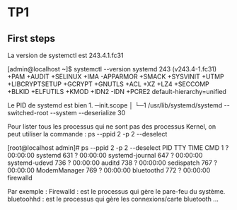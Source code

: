 # TP1

## First steps

La version de systemctl est 243.4.1.fc31

[admin@localhost ~]$ systemctl --version
systemd 243 (v243.4-1.fc31)
+PAM +AUDIT +SELINUX +IMA -APPARMOR +SMACK +SYSVINIT +UTMP +LIBCRYPTSETUP +GCRYPT +GNUTLS +ACL +XZ +LZ4 +SECCOMP +BLKID +ELFUTILS +KMOD +IDN2 -IDN +PCRE2 default-hierarchy=unified

Le PID de systemd est bien 1.
─init.scope
           │ └─1 /usr/lib/systemd/systemd --switched-root --system --deserialize 30


Pour lister tous les processus qui ne sont pas des processus Kernel, on peut utiliser la commande : 
ps --ppid 2 -p 2 --deselect 

[root@localhost admin]# ps --ppid 2 -p 2 --deselect
    PID TTY          TIME CMD
      1 ?        00:00:00 systemd
    631 ?        00:00:00 systemd-journal
    647 ?        00:00:00 systemd-udevd
    736 ?        00:00:00 auditd
    738 ?        00:00:00 sedispatch
    767 ?        00:00:00 ModemManager
    769 ?        00:00:00 bluetoothd
    772 ?        00:00:00 firewalld

Par exemple : 
Firewalld : est le processus qui gère le pare-feu du système.
bluetoohhd : est le processus qui gère les connexions/carte bluetooth 
...
